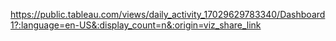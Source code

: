https://public.tableau.com/views/daily_activity_17029629783340/Dashboard1?:language=en-US&:display_count=n&:origin=viz_share_link
